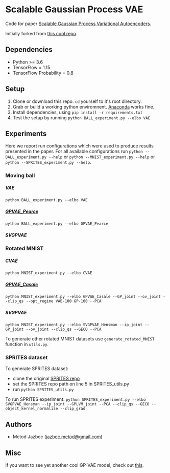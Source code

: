 # Scalable Gaussian Process VAE

Code for paper [Scalable Gaussian Process Variational Autoencoders](https://arxiv.org/abs/2010.13472). 

Initially forked from [this cool repo](https://github.com/scrambledpie/GPVAE).

## Dependencies
* Python >= 3.6
* TensorFlow = 1.15
* TensorFlow Probability = 0.8

## Setup 
1. Clone or download this repo. `cd` yourself to it's root directory.
2. Grab or build a working python enviromnent. [Anaconda](https://www.anaconda.com/) works fine.
3. Install dependencies, using `pip install -r requirements.txt`
4. Test the setup by running `python BALL_experiment.py --elbo VAE`
## Experiments
Here we report run configurations which were used to produce results presented in the paper. 
For all available configurations run
`python --BALL_experiment.py --help`
or
`python --MNIST_experiment.py --help`
or 
`python --SPRITES_experiment.py --help`.
### Moving ball

##### VAE 
`python BALL_experiment.py --elbo VAE`

##### [GPVAE_Pearce](http://proceedings.mlr.press/v118/pearce20a/pearce20a.pdf)
`python BALL_experiment.py --elbo GPVAE_Pearce`

##### SVGPVAE

### Rotated MNIST

##### CVAE
`python MNIST_experiment.py --elbo CVAE `

##### [GPVAE_Casale](https://arxiv.org/abs/1810.11738)
`python MNIST_experiment.py --elbo GPVAE_Casale --GP_joint --ov_joint --clip_qs --opt_regime VAE-100 GP-100 --PCA
`

##### SVGPVAE
`python MNIST_experiment.py --elbo SVGPVAE_Hensman --ip_joint --GP_joint --ov_joint --clip_qs --GECO --PCA`

To generate other rotated MNIST datasets use `generate_rotated_MNIST` function in `utils.py`.

### SPRITES dataset
To generate SPRITES dataset:
- clone the original [SPRITES repo](https://github.com/YingzhenLi/Sprites)
- set the SPRITES repo path on line 5 in SPRITES_utils.py
- run `python SPRITES_utils.py`

To run SPRITES experiment: 
`python SPRITES_experiment.py --elbo SVGPVAE_Hensman --ip_joint --GPLVM_joint --PCA --clip_qs --GECO --object_kernel_normalize --clip_grad`

## Authors
- Metod Jazbec (jazbec.metod@gmail.com)

## Misc
If you want to see yet another cool GP-VAE model, check out [this](https://github.com/metodj/FGP-VAE).
